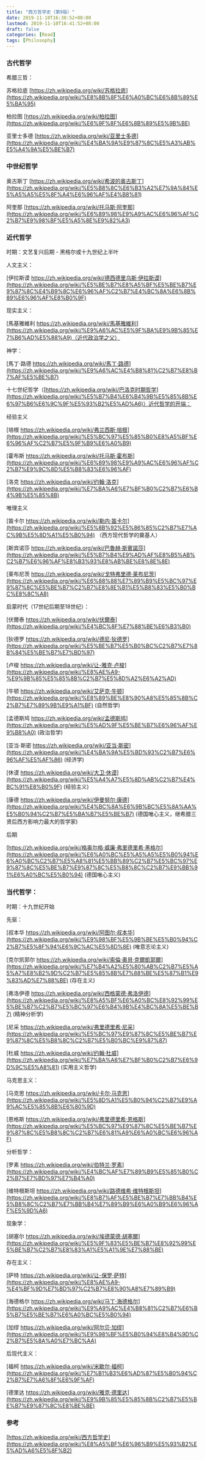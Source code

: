 ```yaml
---
title: "西方哲学史（第9版）"
date: 2019-11-10T16:38:52+08:00
lastmod: 2019-11-10T16:41:52+08:00
draft: false
categories: [Read]
tags: [Philosophy]
---
```


### 古代哲学

希腊三哲：

苏格拉底 [https://zh.wikipedia.org/wiki/苏格拉底](https://zh.wikipedia.org/wiki/%E8%8B%8F%E6%A0%BC%E6%8B%89%E5%BA%95)

柏拉图 [https://zh.wikipedia.org/wiki/柏拉图](https://zh.wikipedia.org/wiki/%E6%9F%8F%E6%8B%89%E5%9B%BE)

亚里士多德 [https://zh.wikipedia.org/wiki/亚里士多德](https://zh.wikipedia.org/wiki/%E4%BA%9A%E9%87%8C%E5%A3%AB%E5%A4%9A%E5%BE%B7)

### 中世纪哲学

奥古斯丁 [https://zh.wikipedia.org/wiki/希波的奥古斯丁](https://zh.wikipedia.org/wiki/%E5%B8%8C%E6%B3%A2%E7%9A%84%E5%A5%A5%E5%8F%A4%E6%96%AF%E4%B8%81)

阿奎那 [https://zh.wikipedia.org/wiki/托马斯·阿奎那](https://zh.wikipedia.org/wiki/%E6%89%98%E9%A9%AC%E6%96%AF%C2%B7%E9%98%BF%E5%A5%8E%E9%82%A3)

### 近代哲学

时期：文艺复兴后期 - 黑格尔或十九世纪上半叶

人文主义：

[伊拉斯谟 https://zh.wikipedia.org/wiki/德西德里乌斯·伊拉斯谟](https://zh.wikipedia.org/wiki/%E5%BE%B7%E8%A5%BF%E5%BE%B7%E9%87%8C%E4%B9%8C%E6%96%AF%C2%B7%E4%BC%8A%E6%8B%89%E6%96%AF%E8%B0%9F)

现实主义：

[馬基雅維利 https://zh.wikipedia.org/wiki/馬基雅維利](https://zh.wikipedia.org/wiki/%E9%A6%AC%E5%9F%BA%E9%9B%85%E7%B6%AD%E5%88%A9)（近代政治学之父）

神学：

[馬丁·路德 https://zh.wikipedia.org/wiki/馬丁·路德](https://zh.wikipedia.org/wiki/%E9%A6%AC%E4%B8%81%C2%B7%E8%B7%AF%E5%BE%B7)

十七世纪哲学（[https://zh.wikipedia.org/wiki/巴洛克时期哲学](https://zh.wikipedia.org/wiki/%E5%B7%B4%E6%B4%9B%E5%85%8B%E6%97%B6%E6%9C%9F%E5%93%B2%E5%AD%A6)）近代哲学的开端：

经验主义

[培根 https://zh.wikipedia.org/wiki/弗兰西斯·培根](https://zh.wikipedia.org/wiki/%E5%BC%97%E5%85%B0%E8%A5%BF%E6%96%AF%C2%B7%E5%9F%B9%E6%A0%B9)

[霍布斯 https://zh.wikipedia.org/wiki/托马斯·霍布斯](https://zh.wikipedia.org/wiki/%E6%89%98%E9%A9%AC%E6%96%AF%C2%B7%E9%9C%8D%E5%B8%83%E6%96%AF)

[洛克 https://zh.wikipedia.org/wiki/约翰·洛克](https://zh.wikipedia.org/wiki/%E7%BA%A6%E7%BF%B0%C2%B7%E6%B4%9B%E5%85%8B)

唯理主义

[笛卡尔 https://zh.wikipedia.org/wiki/勒内·笛卡尔](https://zh.wikipedia.org/wiki/%E5%8B%92%E5%86%85%C2%B7%E7%AC%9B%E5%8D%A1%E5%B0%94) （西方现代哲学的奠基人）

[斯宾诺莎 https://zh.wikipedia.org/wiki/巴魯赫·斯賓諾莎](https://zh.wikipedia.org/wiki/%E5%B7%B4%E9%AD%AF%E8%B5%AB%C2%B7%E6%96%AF%E8%B3%93%E8%AB%BE%E8%8E%8E)

[莱布尼茨 https://zh.wikipedia.org/wiki/戈特弗里德·莱布尼茨](https://zh.wikipedia.org/wiki/%E6%88%88%E7%89%B9%E5%BC%97%E9%87%8C%E5%BE%B7%C2%B7%E8%8E%B1%E5%B8%83%E5%B0%BC%E8%8C%A8)

启蒙时代（17世纪后期至18世纪）：

[伏爾泰 https://zh.wikipedia.org/wiki/伏爾泰](https://zh.wikipedia.org/wiki/%E4%BC%8F%E7%88%BE%E6%B3%B0)

[狄德罗 https://zh.wikipedia.org/wiki/德尼·狄德罗](https://zh.wikipedia.org/wiki/%E5%BE%B7%E5%B0%BC%C2%B7%E7%8B%84%E5%BE%B7%E7%BD%97)

[卢梭 https://zh.wikipedia.org/wiki/让-雅克·卢梭](https://zh.wikipedia.org/wiki/%E8%AE%A9-%E9%9B%85%E5%85%8B%C2%B7%E5%8D%A2%E6%A2%AD)

[牛顿 https://zh.wikipedia.org/wiki/艾萨克·牛顿](https://zh.wikipedia.org/wiki/%E8%89%BE%E8%90%A8%E5%85%8B%C2%B7%E7%89%9B%E9%A1%BF) (自然哲学)

[孟德斯鸠 https://zh.wikipedia.org/wiki/孟德斯鸠](https://zh.wikipedia.org/wiki/%E5%AD%9F%E5%BE%B7%E6%96%AF%E9%B8%A0) (政治哲学)

[亚当·斯密 https://zh.wikipedia.org/wiki/亚当·斯密](https://zh.wikipedia.org/wiki/%E4%BA%9A%E5%BD%93%C2%B7%E6%96%AF%E5%AF%86) (经济学)

[休谟 https://zh.wikipedia.org/wiki/大卫·休谟](https://zh.wikipedia.org/wiki/%E5%A4%A7%E5%8D%AB%C2%B7%E4%BC%91%E8%B0%9F) (经验主义)

[康德 https://zh.wikipedia.org/wiki/伊曼努尔·康德](https://zh.wikipedia.org/wiki/%E4%BC%8A%E6%9B%BC%E5%8A%AA%E5%B0%94%C2%B7%E5%BA%B7%E5%BE%B7) (德国唯心主义，继希腊三贤后西方影响力最大的哲学家)

后期

[https://zh.wikipedia.org/wiki/格奥尔格·威廉·弗里德里希·黑格尔](https://zh.wikipedia.org/wiki/%E6%A0%BC%E5%A5%A5%E5%B0%94%E6%A0%BC%C2%B7%E5%A8%81%E5%BB%89%C2%B7%E5%BC%97%E9%87%8C%E5%BE%B7%E9%87%8C%E5%B8%8C%C2%B7%E9%BB%91%E6%A0%BC%E5%B0%94) (德国唯心主义)

### 当代哲学：

时期：十九世纪开始

先驱：

[叔本华 https://zh.wikipedia.org/wiki/阿图尔·叔本华](https://zh.wikipedia.org/wiki/%E9%98%BF%E5%9B%BE%E5%B0%94%C2%B7%E5%8F%94%E6%9C%AC%E5%8D%8E) (唯意志论主义)

[克尔凯郭尔 https://zh.wikipedia.org/wiki/索倫·奧貝·克爾凱郭爾](https://zh.wikipedia.org/wiki/%E7%B4%A2%E5%80%AB%C2%B7%E5%A5%A7%E8%B2%9D%C2%B7%E5%85%8B%E7%88%BE%E5%87%B1%E9%83%AD%E7%88%BE) (存在主义)

[弗洛伊德 https://zh.wikipedia.org/wiki/西格蒙德·弗洛伊德](https://zh.wikipedia.org/wiki/%E8%A5%BF%E6%A0%BC%E8%92%99%E5%BE%B7%C2%B7%E5%BC%97%E6%B4%9B%E4%BC%8A%E5%BE%B7) (精神分析学)

[尼采 https://zh.wikipedia.org/wiki/弗里德里希·尼采](https://zh.wikipedia.org/wiki/%E5%BC%97%E9%87%8C%E5%BE%B7%E9%87%8C%E5%B8%8C%C2%B7%E5%B0%BC%E9%87%87)

[杜威 https://zh.wikipedia.org/wiki/约翰·杜威](https://zh.wikipedia.org/wiki/%E7%BA%A6%E7%BF%B0%C2%B7%E6%9D%9C%E5%A8%81) (实用主义哲学)

马克思主义：

[马克思 https://zh.wikipedia.org/wiki/卡尔·马克思](https://zh.wikipedia.org/wiki/%E5%8D%A1%E5%B0%94%C2%B7%E9%A9%AC%E5%85%8B%E6%80%9D)

[恩格斯 https://zh.wikipedia.org/wiki/弗里德里希·恩格斯](https://zh.wikipedia.org/wiki/%E5%BC%97%E9%87%8C%E5%BE%B7%E9%87%8C%E5%B8%8C%C2%B7%E6%81%A9%E6%A0%BC%E6%96%AF)

分析哲学：

[罗素 https://zh.wikipedia.org/wiki/伯特兰·罗素](https://zh.wikipedia.org/wiki/%E4%BC%AF%E7%89%B9%E5%85%B0%C2%B7%E7%BD%97%E7%B4%A0)

[维特根斯坦 https://zh.wikipedia.org/wiki/路德维希·维特根斯坦](https://zh.wikipedia.org/wiki/%E8%B7%AF%E5%BE%B7%E7%BB%B4%E5%B8%8C%C2%B7%E7%BB%B4%E7%89%B9%E6%A0%B9%E6%96%AF%E5%9D%A6)

现象学：

[胡塞尔 https://zh.wikipedia.org/wiki/埃德蒙德·胡塞爾](https://zh.wikipedia.org/wiki/%E5%9F%83%E5%BE%B7%E8%92%99%E5%BE%B7%C2%B7%E8%83%A1%E5%A1%9E%E7%88%BE)

存在主义：

[萨特 https://zh.wikipedia.org/wiki/让-保罗·萨特](https://zh.wikipedia.org/wiki/%E8%AE%A9-%E4%BF%9D%E7%BD%97%C2%B7%E8%90%A8%E7%89%B9)

[海德格尔 https://zh.wikipedia.org/wiki/马丁·海德格尔](https://zh.wikipedia.org/wiki/%E9%A9%AC%E4%B8%81%C2%B7%E6%B5%B7%E5%BE%B7%E6%A0%BC%E5%B0%94)

[加缪 https://zh.wikipedia.org/wiki/阿尔贝·加缪](https://zh.wikipedia.org/wiki/%E9%98%BF%E5%B0%94%E8%B4%9D%C2%B7%E5%8A%A0%E7%BC%AA)

后现代主义：

[福柯 https://zh.wikipedia.org/wiki/米歇尔·福柯](https://zh.wikipedia.org/wiki/%E7%B1%B3%E6%AD%87%E5%B0%94%C2%B7%E7%A6%8F%E6%9F%AF)

[德里达 https://zh.wikipedia.org/wiki/雅克·德里达](https://zh.wikipedia.org/wiki/%E9%9B%85%E5%85%8B%C2%B7%E5%BE%B7%E9%87%8C%E8%BE%BE)

### 参考

[https://zh.wikipedia.org/wiki/西方哲学史](https://zh.wikipedia.org/wiki/%E8%A5%BF%E6%96%B9%E5%93%B2%E5%AD%A6%E5%8F%B2)
